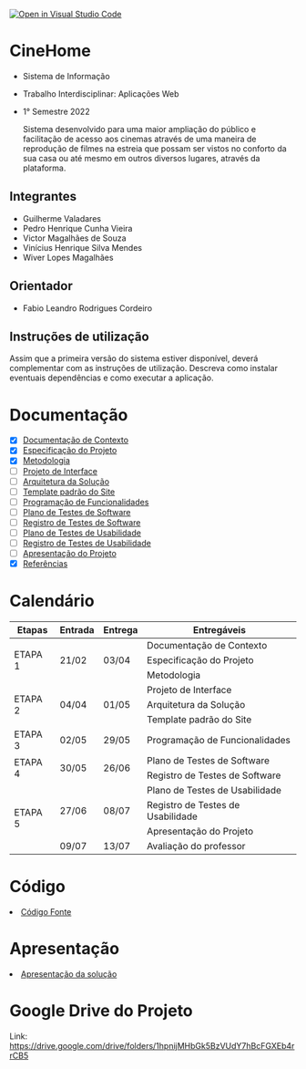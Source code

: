 [![Open in Visual Studio Code](https://classroom.github.com/assets/open-in-vscode-f059dc9a6f8d3a56e377f745f24479a46679e63a5d9fe6f495e02850cd0d8118.svg)](https://classroom.github.com/online_ide?assignment_repo_id=7344717&assignment_repo_type=AssignmentRepo)
# CineHome

* Sistema de Informação

* Trabalho Interdisciplinar: Aplicações Web

* 1° Semestre 2022

  Sistema desenvolvido para uma maior ampliação do público e facilitação de acesso aos cinemas através de uma maneira de reprodução de filmes na estreia que possam ser vistos no conforto da sua casa ou até mesmo em outros diversos lugares, através da plataforma.

## Integrantes

* Guilherme Valadares
* Pedro Henrique Cunha Vieira
* Victor Magalhães de Souza
* Vinícius Henrique Silva Mendes
* Wiver Lopes Magalhães

## Orientador

* Fabio Leandro Rodrigues Cordeiro

## Instruções de utilização

Assim que a primeira versão do sistema estiver disponível, deverá complementar com as instruções de utilização. Descreva como instalar eventuais dependências e como executar a aplicação.

# Documentação

- [x] <a href="docs/01-Documentação de Contexto.md">Documentação de Contexto</a></li>
- [x] <a href="docs/02-Especificação do Projeto.md">Especificação do Projeto</a></li>
- [x] <a href="docs/03-Metodologia.md">Metodologia</a></li>
- [ ] <a href="docs/04-Projeto de Interface.md">Projeto de Interface</a></li>
- [ ] <a href="docs/05-Arquitetura da Solução.md">Arquitetura da Solução</a></li>
- [ ] <a href="docs/06-Template padrão do Site.md">Template padrão do Site</a></li>
- [ ] <a href="docs/07-Programação de Funcionalidades.md">Programação de Funcionalidades</a></li>
- [ ] <a href="docs/08-Plano de Testes de Software.md">Plano de Testes de Software</a></li>
- [ ] <a href="docs/09-Registro de Testes de Software.md">Registro de Testes de Software</a></li>
- [ ] <a href="docs/10-Plano de Testes de Usabilidade.md">Plano de Testes de Usabilidade</a></li>
- [ ] <a href="docs/11-Registro de Testes de Usabilidade.md">Registro de Testes de Usabilidade</a></li>
- [ ] <a href="docs/12-Apresentação do Projeto.md">Apresentação do Projeto</a></li>
- [X] <a href="docs/13-Referências.md">Referências</a></li>

# Calendário

<table class="tg">
<thead>
  <tr>
    <th class="tg-0pky">Etapas</th>
    <th class="tg-0pky">Entrada</th>
    <th class="tg-0pky">Entrega</th>
    <th class="tg-0pky">Entregáveis</th>
  </tr>
</thead>
<tbody>
  <tr>
    <td class="tg-c3ow" rowspan="3">ETAPA 1<br></td>
    <td class="tg-0pky" rowspan="3">21/02</td>
    <td class="tg-0pky" rowspan="3">03/04</td>
    <td class="tg-0pky">Documentação de Contexto</td>
  </tr>
  <tr>
    <td class="tg-0pky">Especificação do Projeto</td>
  </tr>
  <tr>
    <td class="tg-0pky">Metodologia</td>
  </tr>
  <tr>
    <td class="tg-0lax" rowspan="3">ETAPA 2</td>
    <td class="tg-0lax" rowspan="3">04/04</td>
    <td class="tg-0lax" rowspan="3">01/05</td>
    <td class="tg-0lax">Projeto de Interface</td>
  </tr>
  <tr>
    <td class="tg-0lax">Arquitetura da Solução</td>
  </tr>
  <tr>
    <td class="tg-0lax">Template padrão do Site</td>
  </tr>
  <tr>
    <td class="tg-0lax">ETAPA 3</td>
    <td class="tg-0lax">02/05</td>
    <td class="tg-0lax">29/05</td>
    <td class="tg-0lax">Programação de Funcionalidades</td>
  </tr>
  <tr>
    <td class="tg-0lax" rowspan="2">ETAPA 4</td>
    <td class="tg-0lax" rowspan="2">30/05</td>
    <td class="tg-0lax" rowspan="2">26/06</td>
    <td class="tg-0lax">Plano de Testes de Software</td>
  </tr>
  <tr>
    <td class="tg-0lax">Registro de Testes de Software</td>
  </tr>
  <tr>
    <td class="tg-0lax" rowspan="4">ETAPA 5</td>
    <td class="tg-0lax" rowspan="3">27/06</td>
    <td class="tg-0lax" rowspan="3">08/07</td>
    <td class="tg-0lax">Plano de Testes de Usabilidade</td>
  </tr>
  <tr>
    <td class="tg-0lax">Registro de Testes de Usabilidade</td>
  </tr>
  <tr>
    <td class="tg-0lax">Apresentação do Projeto</td>
  </tr>
  <tr>
    <td class="tg-0lax">09/07</td>
    <td class="tg-0lax">13/07</td>
    <td class="tg-0lax">Avaliação do professor</td>
  </tr>
</tbody>
</table>

# Código

<li><a href="src/README.md"> Código Fonte</a></li>

# Apresentação

<li><a href="presentation/README.md"> Apresentação da solução</a></li>

# Google Drive do Projeto

Link: <a>https://drive.google.com/drive/folders/1hpnijMHbGk5BzVUdY7hBcFGXEb4rrCB5</a>
